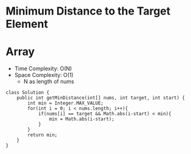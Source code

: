 # Minimum Distance to the Target Element
# Array
* Time Complexity: O(N)
* Space Complexity: O(1)
    * N as length of nums
```
class Solution {
    public int getMinDistance(int[] nums, int target, int start) {
        int min = Integer.MAX_VALUE;
        for(int i = 0; i < nums.length; i++){
            if(nums[i] == target && Math.abs(i-start) < min){
                min = Math.abs(i-start);
            }
        }
        return min;
    }
}
```